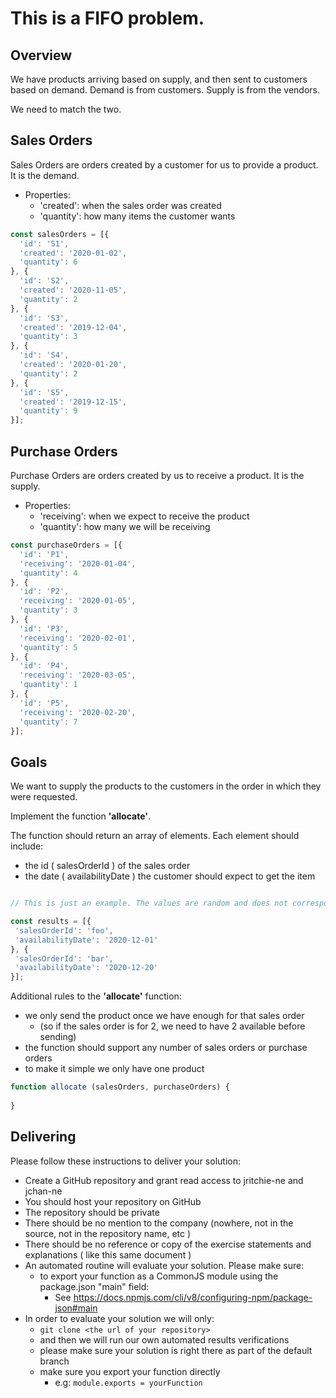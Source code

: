 # This is a FIFO problem.

## Overview

We have products arriving based on supply, and then sent to customers based on demand.
Demand is from customers. 
Supply is from the vendors.
 
We need to match the two.  

## Sales Orders

Sales Orders are orders created by a customer for us to provide a product. It is the demand.
  - Properties:
    - 'created': when the sales order was created
    - 'quantity': how many items the customer wants

```javascript
const salesOrders = [{
  'id': 'S1',
  'created': '2020-01-02',
  'quantity': 6
}, {
  'id': 'S2',  
  'created': '2020-11-05',
  'quantity': 2  
}, {
  'id': 'S3',  
  'created': '2019-12-04',
  'quantity': 3  
}, {
  'id': 'S4',  
  'created': '2020-01-20',
  'quantity': 2  
}, {
  'id': 'S5',  
  'created': '2019-12-15',
  'quantity': 9  
}];
```

## Purchase Orders

Purchase Orders are orders created by us to receive a product. It is the supply.
  - Properties:
    - 'receiving': when we expect to receive the product
    - 'quantity': how many we will be receiving

```javascript
const purchaseOrders = [{
  'id': 'P1',  
  'receiving': '2020-01-04',
  'quantity': 4
}, {
  'id': 'P2',  
  'receiving': '2020-01-05',
  'quantity': 3  
}, {
  'id': 'P3',  
  'receiving': '2020-02-01',
  'quantity': 5  
}, {
  'id': 'P4',  
  'receiving': '2020-03-05',
  'quantity': 1  
}, {
  'id': 'P5',  
  'receiving': '2020-02-20',
  'quantity': 7
}];
```

## Goals

We want to supply the products to the customers in the order in which they were requested. 

Implement the function **'allocate'**.

The function should return an array of elements. Each element should include:
 - the id ( salesOrderId ) of the sales order
 - the date ( availabilityDate ) the customer should expect to get the item

 ```javascript

// This is just an example. The values are random and does not correspond to any valid input.

const results = [{
  'salesOrderId': 'foo',  
  'availabilityDate': '2020-12-01'
}, {
  'salesOrderId': 'bar',  
  'availabilityDate': '2020-12-20'
}];
```

Additional rules to the **'allocate'** function:
  - we only send the product once we have enough for that sales order
    - (so if the sales order is for 2, we need to have 2 available before sending)
  - the function should support any number of sales orders or purchase orders
  - to make it simple we only have one product

```javascript
function allocate (salesOrders, purchaseOrders) {
 
}
```

## Delivering

Please follow these instructions to deliver your solution:

- Create a GitHub repository and grant read access to jritchie-ne and jchan-ne
- You should host your repository on GitHub
- The repository should be private
- There should be no mention to the company (nowhere, not in the source, not in the repository name, etc )
- There should be no reference or copy of the exercise statements and explanations ( like this same document )
- An automated routine will evaluate your solution. Please make sure:
  - to export your function as a CommonJS module using the package.json "main" field:
    - See https://docs.npmjs.com/cli/v8/configuring-npm/package-json#main
- In order to evaluate your solution we will only:
  - `git clone <the url of your repository>`
  - and then we will run our own automated results verifications
  - please make sure your solution is right there as part of the default branch
  - make sure you export your function directly
    - e.g: `module.exports = yourFunction`
